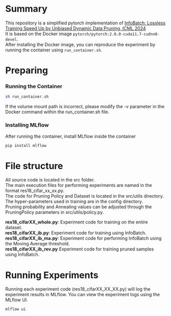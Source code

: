 # Summary
This repository is a simplified pytorch implementation of [InfoBatch: Lossless Training Speed Up by Unbiased Dynamic Data Pruning, ICML 2024](https://arxiv.org/abs/2303.04947)\
It is based on the Docker image `pytorch/pytorch:2.0.0-cuda11.7-cudnn8-devel`.\
After installing the Docker image, you can reproduce the experiment by running the container using `run_container.sh`.

# Preparing

### Running the Container

```sh
sh run_container.sh
```
If the volume mount path is incorrect, please modify the -v parameter in the Docker command within the run_container.sh file.

###  Installing MLflow
After running the container, install MLflow inside the container
```sh
pip install mlflow
```

# File structure
All source code is located in the src folder.\
The main execution files for performing experiments are named in the format res18_cifar_xx_xx.py.\
The code for Pruning Policy and Dataset is located in the src/utils directory.\
The hyper-parameters used in training are in the config directory.\
Pruning probability and Annealing values can be adjusted through the PruningPolicy parameters in src/utils/policy.py.


**res18_cifarXX_whole.py**: Experiment code for training on the entire dataset.\
**res18_cifarXX_ib.py**: Experiment code for training using InfoBatch.\
**res18_cifarXX_ib_ma.py**: Experiment code for performing InfoBatch using the Moving Average threshold.\
**res18_cifarXX_ib_rev.py** Experiment code for training pruned samples using InfoBatch.

# Running Experiments
Running each experiment code (res18_cifarXX_XX_XX.py) will log the experiment results in MLflow.
You can view the experiment logs using the MLflow UI.
```sh
mlflow ui
```
